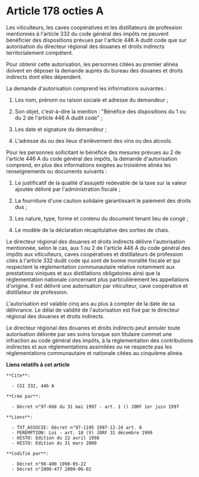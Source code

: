 # Article 178 octies A

Les viticulteurs, les caves coopératives et les distillateurs de profession mentionnés à l'article 332 du code général des
impôts ne peuvent bénéficier des dispositions prévues par l'article 446 A dudit code que sur autorisation du directeur
régional des douanes et droits indirects territorialement compétent.

Pour obtenir cette autorisation, les personnes citées au premier alinéa doivent en déposer la demande auprès du bureau des
douanes et droits indirects dont elles dépendent.

La demande d'autorisation comprend les informations suivantes :

1. Les nom, prénom ou raison sociale et adresse du demandeur ;

2. Son objet, c'est-à-dire la mention : "Bénéfice des dispositions du 1 ou du 2 de l'article 446 A dudit code" ;

3. Les date et signature du demandeur ;

4. L'adresse du ou des lieux d'enlèvement des vins ou des alcools.

Pour les personnes sollicitant le bénéfice des mesures prévues au 2 de l'article 446 A du code général des impôts, la demande
d'autorisation comprend, en plus des informations exigées au troisième alinéa les renseignements ou documents suivants :

1. Le justificatif de la qualité d'assujetti redevable de la taxe sur la valeur ajoutée délivré par l'administration
fiscale ;

2. La fourniture d'une caution solidaire garantissant le paiement des droits dus ;

3. Les nature, type, forme et contenu du document tenant lieu de congé ;

4. Le modèle de la déclaration récapitulative des sorties de chais.

Le directeur régional des douanes et droits indirects délivre l'autorisation mentionnée, selon le cas, aux 1 ou 2 de
l'article 446 A du code général des impôts aux viticulteurs, caves coopératives et distillateurs de profession cités à
l'article 332 dudit code qui sont de bonne moralité fiscale et qui respectent la réglementation communautaire relative
notamment aux prestations viniques et aux distillations obligatoires ainsi que la réglementation nationale concernant plus
particulièrement les appellations d'origine. Il est délivré une autorisation par viticulteur, cave coopérative et
distillateur de profession.

L'autorisation est valable cinq ans au plus à compter de la date de sa délivrance. Le délai de validité de l'autorisation est
fixé par le directeur régional des douanes et droits indirects.

Le directeur régional des douanes et droits indirects peut annuler toute autorisation délivrée par ses soins lorsque son
titulaire commet une infraction au code général des impôts, à la réglementation des contributions indirectes et aux
réglementations assimilées ou ne respecte pas les réglementations communautaire et nationale citées au cinquième alinéa.

**Liens relatifs à cet article**

	**Cite**:

	  - CGI 332, 446 A

	**Créé par**:

	  - Décret n°97-668 du 31 mai 1997 - art. 1 () JORF 1er juin 1997

	**Liens**:

	  - TXT_ASSOCIE: Décret n°97-1195 1997-12-24 art. 6
	  - PEREMPTION: Loi - art. 18 (V) JORF 31 décembre 1999
	  - HISTO: Edition du 22 avril 1998
	  - HISTO: Edition du 31 mars 2000

	**Codifié par**:

	  - Décret n°98-400 1998-05-22
	  - Décret n°2000-477 2000-06-02
